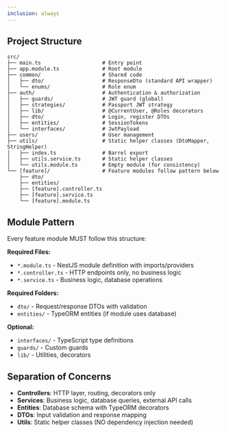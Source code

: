 ```yaml
---
inclusion: always
---
```


## Project Structure

```
src/
├── main.ts                    # Entry point
├── app.module.ts              # Root module
├── common/                    # Shared code
│   ├── dto/                   # ResponseDto (standard API wrapper)
│   └── enums/                 # Role enum
├── auth/                      # Authentication & authorization
│   ├── guards/                # JWT guard (global)
│   ├── strategies/            # Passport JWT strategy
│   ├── lib/                   # @CurrentUser, @Roles decorators
│   ├── dto/                   # Login, register DTOs
│   ├── entities/              # SessionTokens
│   └── interfaces/            # JwtPayload
├── users/                     # User management
├── utils/                     # Static helper classes (DtoMapper, StringHelper)
│   ├── index.ts               # Barrel export
│   ├── utils.service.ts       # Static helper classes
│   └── utils.module.ts        # Empty module (for consistency)
└── [feature]/                 # Feature modules follow pattern below
    ├── dto/
    ├── entities/
    ├── [feature].controller.ts
    ├── [feature].service.ts
    └── [feature].module.ts
```

## Module Pattern

Every feature module MUST follow this structure:

**Required Files:**

- `*.module.ts` - NestJS module definition with imports/providers
- `*.controller.ts` - HTTP endpoints only, no business logic
- `*.service.ts` - Business logic, database operations

**Required Folders:**

- `dto/` - Request/response DTOs with validation
- `entities/` - TypeORM entities (if module uses database)

**Optional:**

- `interfaces/` - TypeScript type definitions
- `guards/` - Custom guards
- `lib/` - Utilities, decorators

## Separation of Concerns

- **Controllers**: HTTP layer, routing, decorators only
- **Services**: Business logic, database queries, external API calls
- **Entities**: Database schema with TypeORM decorators
- **DTOs**: Input validation and response mapping
- **Utils**: Static helper classes (NO dependency injection needed)
